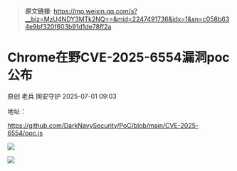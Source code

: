 > **原文链接**: https://mp.weixin.qq.com/s?__biz=MzU4NDY3MTk2NQ==&mid=2247491736&idx=1&sn=c058b634e9bf320f603b91d1de78ff2a

#  Chrome在野CVE-2025-6554漏洞poc公布  
原创 老兵  网安守护   2025-07-01 09:03  
  
地址：  
  
https://github.com/DarkNavySecurity/PoC/blob/main/CVE-2025-6554/poc.js  
  
![](https://mmbiz.qpic.cn/sz_mmbiz_jpg/cm9mPvQVqibEeoMwibGcoehydqapqzFJXeESgiau74lgJPNjPyiaPVVTRV32x17Ftttm2aB0Q3QqWEqAmiab9RF8hLA/640?wx_fmt=jpeg "")  
  
![](https://mmbiz.qpic.cn/sz_mmbiz_png/cm9mPvQVqibEeoMwibGcoehydqapqzFJXecduyy68elCj3ibUWPWEpenyP4hxUcgxyaviaDvTEGXb8aO7WBjXQld5g/640?wx_fmt=png "")  
  
  
